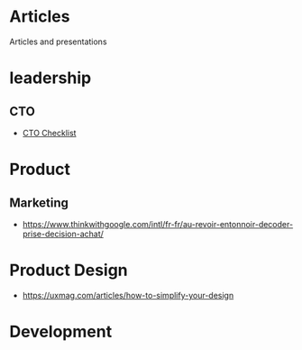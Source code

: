Articles
========

Articles and presentations

# leadership
## CTO
- [CTO Checklist](https://medium.com/@tom-neal/cto-checklist-1a2ef3d6502)

# Product

## Marketing
- https://www.thinkwithgoogle.com/intl/fr-fr/au-revoir-entonnoir-decoder-prise-decision-achat/

# Product Design
- https://uxmag.com/articles/how-to-simplify-your-design

# Development



